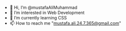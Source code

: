 - 👋 Hi, I’m @mustafaAliMuhammad
- 👀 I’m interested in Web Development
- 🌱 I’m currently learning CSS
- 📫 How to reach me "mustafa.ali.24.7.365@gmail.com"

<!---
mustafaAliMuhammad/mustafaAliMuhammad is a ✨ special ✨ repository because its `README.md` (this file) appears on your GitHub profile.
You can click the Preview link to take a look at your changes.
--->
